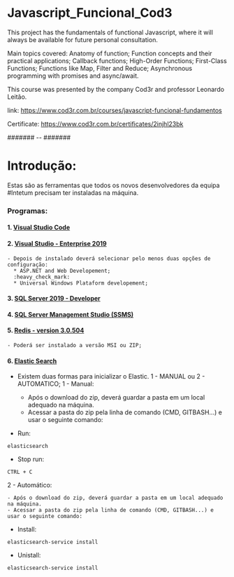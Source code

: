 # Javascript_Funcional_Cod3
This project has the fundamentals of functional Javascript, where it will always be available for future personal consultation.

Main topics covered:
Anatomy of function;
Function concepts and their practical applications;
Callback functions;
High-Order Functions;
First-Class Functions;
Functions like Map, Filter and Reduce;
Asynchronous programming with promises and async/await.

This course was presented by the company Cod3r and professor Leonardo Leitão.

link: https://www.cod3r.com.br/courses/javascript-funcional-fundamentos

Certificate: https://www.cod3r.com.br/certificates/2injhl23bk

####### -- #######




# Introdução:
Estas são as ferramentas que todos os novos desenvolvedores da equipa #Intetum precisam ter instaladas na máquina.

### Programas:

#### 1. [Visual Studio Code](https://code.visualstudio.com/download)
#### 2. [Visual Studio - Enterprise 2019](https://my.visualstudio.com/Downloads?q=Visual%20Studio%202019)
    - Depois de instalado deverá selecionar pelo menos duas opções de configuração:
      * ASP.NET and Web Developement; 
      :heavy_check_mark:
      * Universal Windows Plataform developement;

#### 3. [SQL Server 2019 - Developer](https://www.microsoft.com/en-us/sql-server/sql-server-downloads)
#### 4. [SQL Server Management Studio (SSMS)](https://learn.microsoft.com/en-us/sql/ssms/download-sql-server-management-studio-ssms?view=sql-server-ver16)
#### 5. [Redis - version 3.0.504](https://github.com/microsoftarchive/redis/releases)
    - Poderá ser instalado a versão MSI ou ZIP;
    
#### 6. [Elastic Search](https://www.elastic.co/pt/downloads/past-releases/elasticsearch-7-8-1)
-  Existem duas formas para inicializar o Elastic.  1 - MANUAL ou 2 - AUTOMATICO;
1 - Manual:
    
    - Após o download do zip, deverá guardar a pasta em um local adequado na máquina.   
    - Acessar a pasta do zip pela linha de comando (CMD, GITBASH...) e usar o seguinte comando:
 - Run:
```
elasticsearch
```
- Stop run:
```
CTRL + C
```

2 - Automático:
    
    - Após o download do zip, deverá guardar a pasta em um local adequado na máquina.   
    - Acessar a pasta do zip pela linha de comando (CMD, GITBASH...) e usar o seguinte comando:

 - Install:
```
elasticsearch-service install
```
 - Unistall:
```
elasticsearch-service install
```




